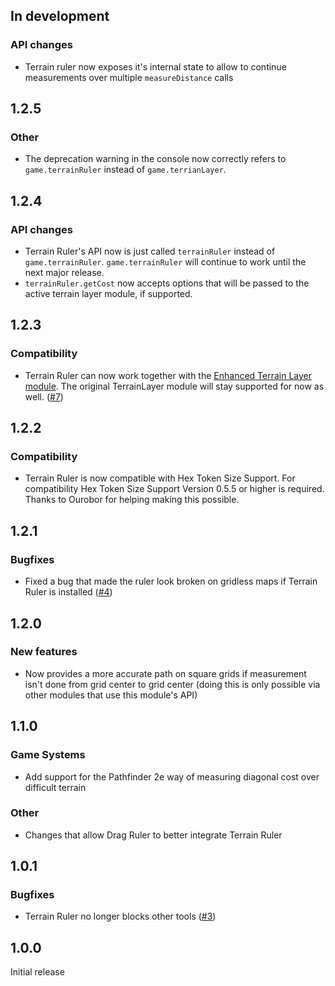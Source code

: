 ## In development
### API changes
- Terrain ruler now exposes it's internal state to allow to continue measurements over multiple `measureDistance` calls


## 1.2.5
### Other
- The deprecation warning in the console now correctly refers to `game.terrainRuler` instead of `game.terrianLayer`.


## 1.2.4
### API changes
- Terrain Ruler's API now is just called `terrainRuler` instead of `game.terrainRuler`. `game.terrainRuler` will continue to work until the next major release.
- `terrainRuler.getCost` now accepts options that will be passed to the active terrain layer module, if supported.


## 1.2.3
### Compatibility
- Terrain Ruler can now work together with the [Enhanced Terrain Layer module](https://foundryvtt.com/packages/enhanced-terrain-layer). The original TerrainLayer module will stay supported for now as well. ([#7](https://github.com/manuelVo/foundryvtt-terrain-ruler/issues/7))


## 1.2.2
### Compatibility
- Terrain Ruler is now compatible with Hex Token Size Support. For compatibility Hex Token Size Support Version 0.5.5 or higher is required. Thanks to Ourobor for helping making this possible.


## 1.2.1
### Bugfixes
- Fixed a bug that made the ruler look broken on gridless maps if Terrain Ruler is installed ([#4](https://github.com/manuelVo/foundryvtt-terrain-ruler/issues/4))


## 1.2.0
### New features
- Now provides a more accurate path on square grids if measurement isn't done from grid center to grid center (doing this is only possible via other modules that use this module's API)

## 1.1.0
### Game Systems
- Add support for the Pathfinder 2e way of measuring diagonal cost over difficult terrain

### Other
- Changes that allow Drag Ruler to better integrate Terrain Ruler


## 1.0.1
### Bugfixes
- Terrain Ruler no longer blocks other tools ([#3](https://github.com/manuelVo/foundryvtt-terrain-ruler/issues/3))

## 1.0.0
Initial release
